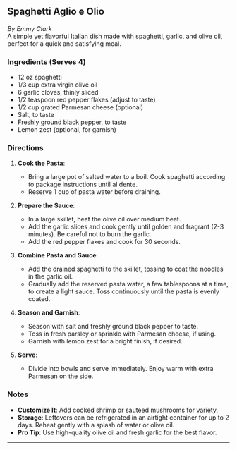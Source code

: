 ## Spaghetti Aglio e Olio

_By Emmy Clark_  
A simple yet flavorful Italian dish made with spaghetti, garlic, and olive oil, perfect for a quick and satisfying meal.

### Ingredients (Serves 4)
- 12 oz spaghetti
- 1/3 cup extra virgin olive oil
- 6 garlic cloves, thinly sliced
- 1/2 teaspoon red pepper flakes (adjust to taste)
- 1/2 cup grated Parmesan cheese (optional)
- Salt, to taste
- Freshly ground black pepper, to taste
- Lemon zest (optional, for garnish)

### Directions
1. **Cook the Pasta**:
   - Bring a large pot of salted water to a boil. Cook spaghetti according to package instructions until al dente.
   - Reserve 1 cup of pasta water before draining.

2. **Prepare the Sauce**:
   - In a large skillet, heat the olive oil over medium heat.
   - Add the garlic slices and cook gently until golden and fragrant (2-3 minutes). Be careful not to burn the garlic.
   - Add the red pepper flakes and cook for 30 seconds.

3. **Combine Pasta and Sauce**:
   - Add the drained spaghetti to the skillet, tossing to coat the noodles in the garlic oil.
   - Gradually add the reserved pasta water, a few tablespoons at a time, to create a light sauce. Toss continuously until the pasta is evenly coated.

4. **Season and Garnish**:
   - Season with salt and freshly ground black pepper to taste.
   - Toss in fresh parsley or sprinkle with Parmesan cheese, if using.
   - Garnish with lemon zest for a bright finish, if desired.

5. **Serve**:
   - Divide into bowls and serve immediately. Enjoy warm with extra Parmesan on the side.

### Notes
- **Customize It**: Add cooked shrimp or sautéed mushrooms for variety.
- **Storage**: Leftovers can be refrigerated in an airtight container for up to 2 days. Reheat gently with a splash of water or olive oil.
- **Pro Tip**: Use high-quality olive oil and fresh garlic for the best flavor.

---